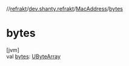 //[refrakt](../../../index.md)/[dev.shanty.refrakt](../index.md)/[MacAddress](index.md)/[bytes](bytes.md)

# bytes

[jvm]\
val [bytes](bytes.md): [UByteArray](https://kotlinlang.org/api/latest/jvm/stdlib/kotlin/-u-byte-array/index.html)
